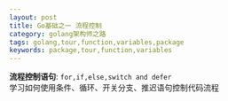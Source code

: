 ```yaml
---
layout: post
title: Go基础之一 流程控制
category: golang架构师之路
tags: golang,tour,function,variables,package
keywords: package,tour,function,variables 
---
```


**流程控制语句**: `for,if,else,switch and defer`  
学习如何使用条件、循环、开关分支、推迟语句控制代码流程


